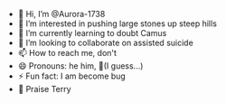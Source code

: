 - 👋 Hi, I’m @Aurora-1738
- 👀 I’m interested in pushing large stones up steep hills 
- 🌱 I’m currently learning to doubt Camus
- 💞️ I’m looking to collaborate on assisted suicide 
- 📫 How to reach me, don't
- 😄 Pronouns: he him, 🍳(I guess...)
- ⚡ Fun fact: I am become bug
- 🙏 Praise Terry 

<!---
Aurora-1738/Aurora-1738 is a ✨ special ✨ repository because its `README.md` (this file) appears on your GitHub profile.
You can click the Preview link to take a look at your changes.
--->
